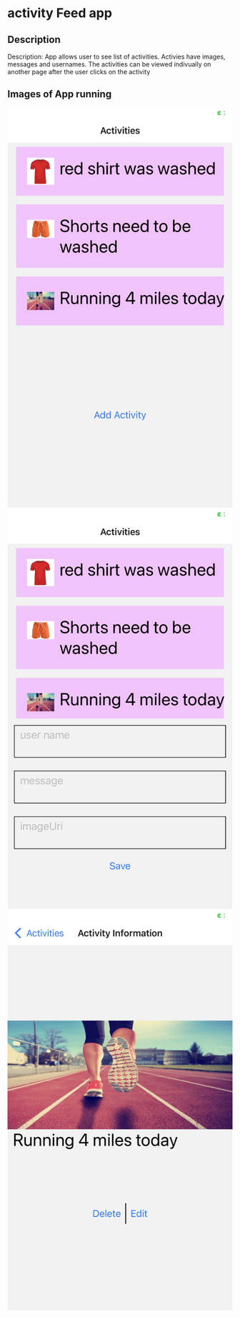 # activity Feed app
## Description
Description: App allows user to see list of activities. 
Activies have images, messages and usernames. 
The activities can be viewed indivually on another page after the user clicks on the activity
## Images of App running
![alt text](https://github.com/moononmoon/activityFeed/blob/master/IMG_8457.PNG?raw=true)
![alt text](https://github.com/moononmoon/activityFeed/blob/master/IMG_8458.PNG?raw=true)
![alt text](https://github.com/moononmoon/activityFeed/blob/master/IMG_8459.PNG?raw=true)

